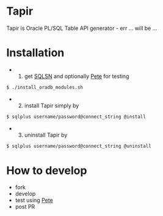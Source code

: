 # Tapir

Tapir is Oracle PL/SQL Table API generator - err ... will be ...

# Installation

* 1. get [SQLSN](https://github.com/principal-engineering/sqlsn) and optionally [Pete](https://github.com/principal-engineering/pete) for testing

````bash
$ ./install_oradb_modules.sh
````

* 2. install Tapir simply by

````bash
$ sqlplus username/password@connect_string @install
````

* 3. uninstall Tapir by

````bash
$ sqlplus username/password@connect_string @uninstall
````

# How to develop
 
* fork
* develop
* test using [Pete](https://github.com/principal-engineering/pete)
* post PR
